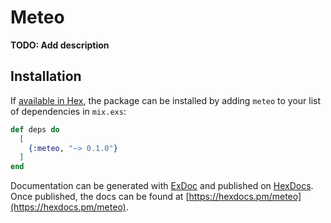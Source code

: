 # Meteo

**TODO: Add description**

## Installation

If [available in Hex](https://hex.pm/docs/publish), the package can be installed
by adding `meteo` to your list of dependencies in `mix.exs`:

```elixir
def deps do
  [
    {:meteo, "~> 0.1.0"}
  ]
end
```

Documentation can be generated with [ExDoc](https://github.com/elixir-lang/ex_doc)
and published on [HexDocs](https://hexdocs.pm). Once published, the docs can
be found at [https://hexdocs.pm/meteo](https://hexdocs.pm/meteo).

